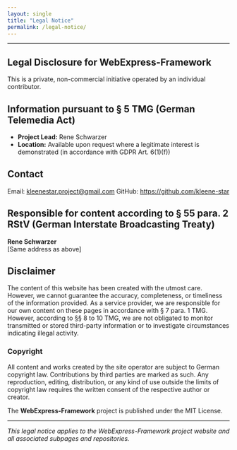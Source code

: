 ```yaml
---
layout: single
title: "Legal Notice"
permalink: /legal-notice/
---
```


---
## Legal Disclosure for WebExpress-Framework

This is a private, non-commercial initiative operated by an individual contributor.

## Information pursuant to § 5 TMG (German Telemedia Act)

- **Project Lead:** Rene Schwarzer
- **Location:** Available upon request where a legitimate interest is demonstrated (in accordance with GDPR Art. 6(1)(f))

## Contact

Email: kleenestar.project@gmail.com
GitHub: https://github.com/kleene-star

## Responsible for content according to § 55 para. 2 RStV (German Interstate Broadcasting Treaty)

**Rene Schwarzer**  
[Same address as above]

## Disclaimer

The content of this website has been created with the utmost care. However, we cannot guarantee the accuracy, completeness, or timeliness of the information provided. As a service provider, we are responsible for our own content on these pages in accordance with § 7 para. 1 TMG. However, according to §§ 8 to 10 TMG, we are not obligated to monitor transmitted or stored third-party information or to investigate circumstances indicating illegal activity.

### Copyright

All content and works created by the site operator are subject to German copyright law. Contributions by third parties are marked as such. Any reproduction, editing, distribution, or any kind of use outside the limits of copyright law requires the written consent of the respective author or creator.

The **WebExpress-Framework** project is published under the MIT License.

---

*This legal notice applies to the WebExpress-Framework project website and all associated subpages and repositories.*